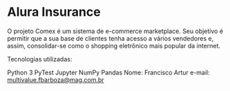 # Alura Insurance

O projeto Comex é um sistema de e-commerce marketplace. Seu objetivo é permitir que a sua base de clientes tenha acesso a vários vendedores e, assim, consolidar-se como o shopping eletrônico mais popular da internet.

Tecnologias utilizadas:

Python 3
PyTest
Jupyter
NumPy
Pandas
Nome: Francisco Artur e-mail: multivalue.fbarboza@mag.com.br
